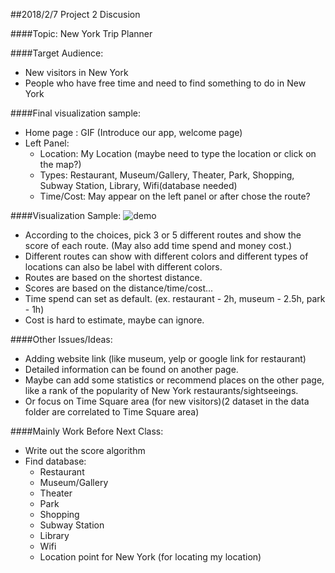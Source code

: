 
##2018/2/7 Project 2 Discusion 

####Topic: New York Trip Planner

####Target Audience: 
- New visitors in New York
- People who have free time and need to find something to do in New York


####Final visualization sample:
- Home page : GIF (Introduce our app, welcome page)
- Left Panel: 
    - Location: My Location (maybe need to type the location or click on the map?)  
    - Types:  Restaurant, Museum/Gallery, Theater, Park, Shopping, Subway Station, Library, Wifi(database needed)
    - Time/Cost: May appear on the left panel or after chose the route?

####Visualization Sample:
![demo](/Users/crystal/Desktop/5243-ADS/Spring2018-Project2-group-4/log/demo.jpg)

- According to the choices, pick 3 or 5 different routes and show the score of each route. (May also add time spend and money cost.)
- Different routes can show with different colors and different types of locations can also be label with different colors.
- Routes are based on the shortest distance.
- Scores are based on the distance/time/cost...
- Time spend can set as default. (ex. restaurant - 2h, museum - 2.5h, park - 1h)
- Cost is hard to estimate, maybe can ignore.

####Other Issues/Ideas:
- Adding website link (like museum, yelp or google link for restaurant)
- Detailed information can be found on another page.
- Maybe can add some statistics or recommend  places on the other page, like a rank of the popularity of New York restaurants/sightseeings.
- Or focus on Time Square area (for new visitors)(2 dataset in the data folder are correlated to Time Square area)

####Mainly Work Before Next Class:
* Write out the score algorithm 
* Find database: 
     - Restaurant
     - Museum/Gallery
     - Theater
     - Park
     - Shopping
     - Subway Station
     - Library
     - Wifi
     - Location point for New York (for locating my location)
